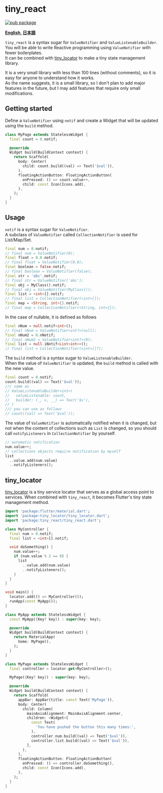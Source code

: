 # tiny_react

[![pub package](https://img.shields.io/pub/v/tiny_react.svg)](https://pub.dartlang.org/packages/tiny_react)


**[English](https://github.com/zuvola/tiny_react/blob/master/README.md), [日本語](https://github.com/zuvola/tiny_react/blob/master/README_jp.md)**


`tiny_react` is a syntax sugar for `ValueNotifier` and `ValueListenableBuilder`.  
You will be able to write Reactive programming using `ValueNotifier` with fewer boilerplates.  
It can be combined with [tiny_locator](https://pub.dartlang.org/packages/tiny_locator) to make a tiny state management library.

It is a very small library with less than 100 lines (without comments), so it is easy for anyone to understand how it works.  
As the name suggests, it is a small library, so I don't plan to add major features in the future, but I may add features that require only small modifications.


## Getting started

Define a `ValueNotifier` using `notif` and create a Widget that will be updated using the `build` method.

```dart
class MyPage extends StatelessWidget {
  final count = 0.notif;

  @override
  Widget build(BuildContext context) {
    return Scaffold(
      body: Center(
        child: count.build((val) => Text('$val')),
      ),
      floatingActionButton: FloatingActionButton(
        onPressed: () => count.value++,
        child: const Icon(Icons.add),
      ),
    );
  }
}
```


## Usage

`notif` is a syntax sugar for `ValueNotifier`.  
A subclass of `ValueNotifier` called `CollectionNotifier` is used for List/Map/Set.

```dart
final num = 0.notif;
// final num = ValueNotifier(0);
final float = 0.0.notif;
// final float = ValueNotifier(0.0);
final boolean = false.notif;
// final boolean = ValueNotifier(false);
final str = 'abc'.notif;
// final str = ValueNotifier('abc');
final obj = MyClass().notif;
// final obj = ValueNotifier(MyClass());
final list = <int>[].notif;
// final list = CollectionNotifier(<int>[]);
final map = <String, int>{}.notif;
// final map = CollectionNotifier(<String, int>{});
```

In the case of nullable, it is defined as follows

```dart
final nNum = null.notif<int>();
// final nNum = ValueNotifier<int?>(null);
final nNum2 = 0.nNotif;
// final nNum2 = ValueNotifier<int?>(0);
final list = null.iNotif<List<int>>();
// final list = CollectionNotifier(<int>[]?);
```


The `build` method is a syntax sugar to `ValueListenableBuilder`.  
When the value of `ValueNotifier` is updated, the `build` method is called with the new value.

```dart
final count = 0.notif;
count.build((val) => Text('$val'));
/// same as
// ValueListenableBuilder<int>(
//   valueListenable: count,
//   builder: (_, v, __) => Text('$v'),
// )
/// you can use as follows
// count((val) => Text('$val'));
```


The value of `ValueNotifier` is automatically notified when it is changed, but not when the content of collections such as `List` is changed, so you should call `notifyListeners` in `CollectionNotifier` by yourself.

```dart
// automatic notification
num.value++;
// collections objects require notification by myself
list
  ..value.add(num.value)
  ..notifyListeners();
```


## tiny_locator

[tiny_locator](https://pub.dartlang.org/packages/tiny_locator)
 is a tiny service locator that serves as a global access point to services.
When combined with `tiny_react`, it becomes Flutter's tiny state management method.

```dart
import 'package:flutter/material.dart';
import 'package:tiny_locator/tiny_locator.dart';
import 'package:tiny_react/tiny_react.dart';

class MyController {
  final num = 0.notif;
  final list = <int>[].notif;

  void doSomething() {
    num.value++;
    if (num.value % 2 == 0) {
      list
        ..value.add(num.value)
        ..notifyListeners();
    }
  }
}

void main() {
  locator.add(() => MyController());
  runApp(const MyApp());
}

class MyApp extends StatelessWidget {
  const MyApp({Key? key}) : super(key: key);

  @override
  Widget build(BuildContext context) {
    return MaterialApp(
      home: MyPage(),
    );
  }
}

class MyPage extends StatelessWidget {
  final controller = locator.get<MyController>();

  MyPage({Key? key}) : super(key: key);

  @override
  Widget build(BuildContext context) {
    return Scaffold(
      appBar: AppBar(title: const Text('MyPage')),
      body: Center(
        child: Column(
          mainAxisAlignment: MainAxisAlignment.center,
          children: <Widget>[
            const Text(
              'You have pushed the button this many times:',
            ),
            controller.num.build((val) => Text('$val')),
            controller.list.build((val) => Text('$val')),
          ],
        ),
      ),
      floatingActionButton: FloatingActionButton(
        onPressed: () => controller.doSomething(),
        child: const Icon(Icons.add),
      ),
    );
  }
}
```
